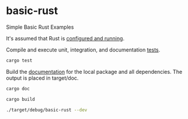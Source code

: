 # basic-rust
Simple Basic Rust Examples

It's assumed that Rust is [configured and running](https://doc.rust-lang.org/cargo/getting-started/installation.html).

Compile and execute unit, integration, and documentation [tests](https://doc.rust-lang.org/cargo/commands/cargo-test.html).
```bash
cargo test
```

Build the [documentation](https://doc.rust-lang.org/cargo/commands/cargo-doc.html) for the local package and all dependencies. The output is placed in target/doc.
```bash
cargo doc
```

```bash
cargo build
```

```bash
./target/debug/basic-rust --dev
```
